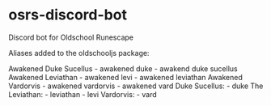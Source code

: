 # osrs-discord-bot

Discord bot for Oldschool Runescape

Aliases added to the oldschooljs package:

Awakened Duke Sucellus - awakened duke - awakend duke sucellus
Awakened Leviathan - awakened levi - awakened leviathan
Awakened Vardorvis - awakened vardorvis - awakened vard
Duke Sucellus: - duke
The Leviathan: - leviathan - levi
Vardorvis: - vard
